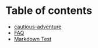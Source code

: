 # Table of contents

* [cautious-adventure](README.md)
* [FAQ](some-questions-maybe....md)
* [Markdown Test](markdown-test.md)


